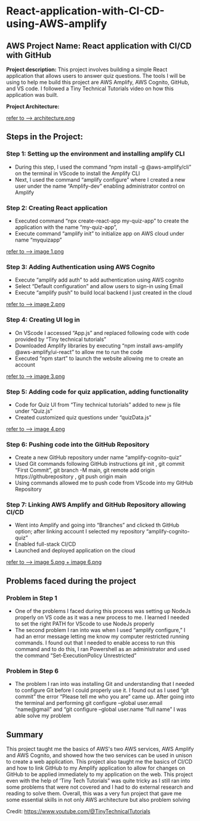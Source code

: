 # React-application-with-CI-CD-using-AWS-amplify
## **AWS Project Name: React application with CI/CD with GitHub**

**Project description:**
This project involves building a simple React application that allows users to answer quiz questions. The tools I will be using to help me build this project are AWS Amplify, AWS Cognito, GitHub, and VS code. I followed a Tiny Technical Tutorials video on how this application was built.

**Project Architecture:** 

<ins>refer to --> architecture.png</ins>

## **Steps in the Project:**

### **Step 1:** Setting up the environment and installing amplify CLI
-	During this step, I used the command “npm install -g @aws-amplify/cli” on the terminal in VScode to install the Amplify CLI 
-	Next, I used the command “amplify configure” where I created a new user under the name “Amplify-dev” enabling administrator control on Amplify

### **Step 2:** Creating React application
-	Executed command “npx create-react-app my-quiz-app” to create the application with the name “my-quiz-app”, 
-	Execute command “amplify init” to initialize app on AWS cloud under name “myquizapp”
 
<ins>refer to --> image 1.png</ins> 

### **Step 3:** Adding Authentication using AWS Cognito
-	Execute “amplify add auth” to add authentication using AWS cognito
-	Select “Default configuration” and allow users to sign-in using Email
-	Execute “amplify push” to build local backend I just created in the cloud
  
<ins>refer to --> image 2.png</ins>
  
### **Step 4:** Creating UI log in 
-	On VScode I accessed “App.js” and replaced following code with code provided by “Tiny technical tutorials”
-	Downloaded Amplify libraries by executing “npm install aws-amplify @aws-amplify/ui-react” to allow me to run the code
-	Executed “npm start” to launch the website allowing me to create an account
  
<ins>refer to --> image 3.png</ins>

### **Step 5:** Adding code for quiz application, adding functionality
-	Code for Quiz UI from “Tiny technical tutorials” added to new js file under “Quiz.js”
-	Created customized quiz questions under “quizData.js” 

<ins>refer to --> image 4.png</ins>

### **Step 6:** Pushing code into the GitHub Repository
-	Create a new GitHub repository under name “amplify-cognito-quiz”
-	Used Git commands following GitHub instructions git init , git commit “First Commit”, git branch -M main, git remote add origin https://githubrepository , git push origin main
-	Using commands allowed me to push code from VScode into my GitHub Repository


### **Step 7:** Linking AWS Amplify and GitHub Repository allowing CI/CD
-	Went into Amplify and going into “Branches” and clicked th GitHub option; after linking account I selected my repository “amplify-cognito-quiz”
-	Enabled full-stack CI/CD 
-	Launched and deployed application on the cloud

<ins>refer to --> image 5.png + image 6.png</ins>

## Problems faced during the project

### Problem in Step 1
-	One of the problems I faced during this process was setting up NodeJs properly on VS code as it was a new process to me. I learned I needed to set the right PATH for VScode to use NodeJs properly
-	The second problem I ran into was when I used “amplify configure,” I had an error message letting me know my computer restricted running commands. I found out that I needed to enable access to run this command and to do this, I ran Powershell as an administrator and used the command “Set-ExecutionPolicy Unrestricted”

### Problem in Step 6
-	The problem I ran into was installing Git and understanding that I needed to configure Git before I could properly use it. I found out as I used “git commit” the error “Please tell me who you are” came up. After going into the terminal and performing git configure –global user.email “name@gmail” and  “git configure –global user.name “full name” I was able solve my problem


## Summary
This project taught me the basics of AWS's two AWS services, AWS Amplify and AWS Cognito, and showed how the two services can be used in unison to create a web application. This project also taught me the basics of CI/CD and how to link GitHub to my Amplify application to allow for changes on GitHub to be applied immediately to my application on the web. This project even with the help of ‘Tiny Tech Tutorials” was quite tricky as I still ran into some problems that were not covered and I had to do external research and reading to solve them. Overall, this was a very fun project that gave me some essential skills in not only AWS architecture but also problem solving


Credit: https://www.youtube.com/@TinyTechnicalTutorials
